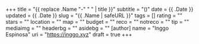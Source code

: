 +++
title = "{{ replace .Name "-" " " | title }}"
subtitle = "()"
date = {{ .Date }}
updated = {{ .Date }}
slug = "{{ .Name | safeURL }}"
tags = []
rating = ""
stars = ""
location = ""
map = ""
budget = ""
reco = ""
notreco = ""
tip = ""
mediaimg = ""
headerbg = ""
asidebg = ""
[author]
    name = "Inggo Espinosa"
    uri = "https://inggo.xyz"
draft = true
+++